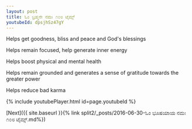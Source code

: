 ```yaml
---
layout: post
title: ಓಂ ಬ್ರಹ್ಮನೇ ನಮಃ ೧೦೮ ಟೈಮ್ಸ್
youtubeId: dpsjhSz47gY
---
```

 
 
Helps get goodness, bliss and peace and God's blessings
 
Helps remain focused, help generate inner energy 
 
Helps boost physical and mental health 
 
Helps remain grounded and generates a sense of gratitude towards the greater power 
 
Helps reduce bad karma
 
 
 
 


{% include youtubePlayer.html id=page.youtubeId %}
 
[Next]({{ site.baseurl }}{% link  split2/_posts/2016-06-30-ಓಂ ಭೂಷಯಾಯ ನಮಃ ೧೦೮ ಟೈಮ್ಸ್.md%})
 
